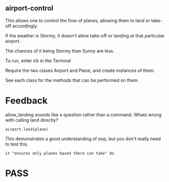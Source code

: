 airport-control
--
This allows one to control the flow of planes, allowing them to land or take-off accordingly.

If the weather is Stormy, it doesn't allow take-off or landing at that particular airport.

The chances of it being Stormy than Sunny are less.

To run, enter irb in the Terminal

Require the two clases Airport and Plane, and create instances of them.

See each class for the methods that can be performed on them.


# Feedback

allow_landing sounds like a question rather than a command. Whats wrong with calling land directly?
```
airport.land(plane)
```
This demonstrates a good understanding of oop, but you don't really need to test this.
```
it "ensures only planes based there can take" do
```

# PASS
